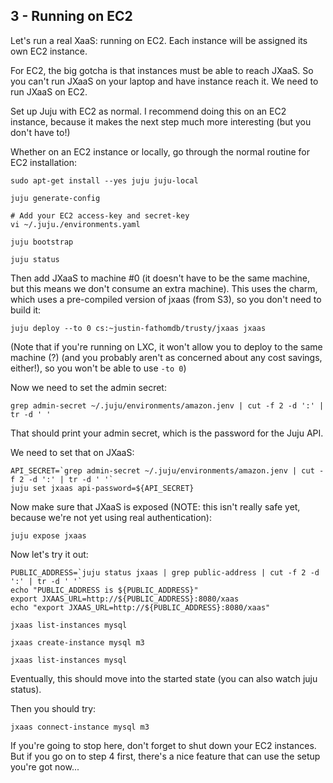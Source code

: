 ## 3 - Running on EC2

Let's run a real XaaS: running on EC2.  Each instance will be assigned its own EC2 instance.

For EC2, the big gotcha is that instances must be able to reach JXaaS.  So you can't
run JXaaS on your laptop and have instance reach it.  We need to run JXaaS on EC2.

Set up Juju with EC2 as normal.  I recommend doing this on an EC2 instance, because it makes the
next step much more interesting (but you don't have to!)

Whether on an EC2 instance or locally, go through the normal routine for EC2 installation:
```
sudo apt-get install --yes juju juju-local

juju generate-config

# Add your EC2 access-key and secret-key
vi ~/.juju./environments.yaml

juju bootstrap

juju status
```

Then add JXaaS to machine #0 (it doesn't have to be the same machine, but this means we
don't consume an extra machine).  This uses the charm, which uses a pre-compiled version of
jxaas (from S3), so you don't need to build it:
```
juju deploy --to 0 cs:~justin-fathomdb/trusty/jxaas jxaas
```

(Note that if you're running on LXC, it won't allow you to deploy to the same machine (?) (and you probably
aren't as concerned about any cost savings, either!), so you won't be able to use ```-to 0```)

Now we need to set the admin secret:

```
grep admin-secret ~/.juju/environments/amazon.jenv | cut -f 2 -d ':' | tr -d ' '
```

That should print your admin secret, which is the password for the Juju API.

We need to set that on JXaaS:

```
API_SECRET=`grep admin-secret ~/.juju/environments/amazon.jenv | cut -f 2 -d ':' | tr -d ' '`
juju set jxaas api-password=${API_SECRET}
```

Now make sure that JXaaS is exposed (NOTE: this isn't really safe yet, because
we're not yet using real authentication):

```
juju expose jxaas
```

Now let's try it out:

```
PUBLIC_ADDRESS=`juju status jxaas | grep public-address | cut -f 2 -d ':' | tr -d ' '`
echo "PUBLIC_ADDRESS is ${PUBLIC_ADDRESS}"
export JXAAS_URL=http://${PUBLIC_ADDRESS}:8080/xaas
echo "export JXAAS_URL=http://${PUBLIC_ADDRESS}:8080/xaas"

jxaas list-instances mysql

jxaas create-instance mysql m3

jxaas list-instances mysql
```


Eventually, this should move into the started state (you can also watch juju status).

Then you should try:

```
jxaas connect-instance mysql m3
```


If you're going to stop here, don't forget to shut down your EC2 instances.  But if you
go on to step 4 first, there's a nice feature that can use the setup you're got now...